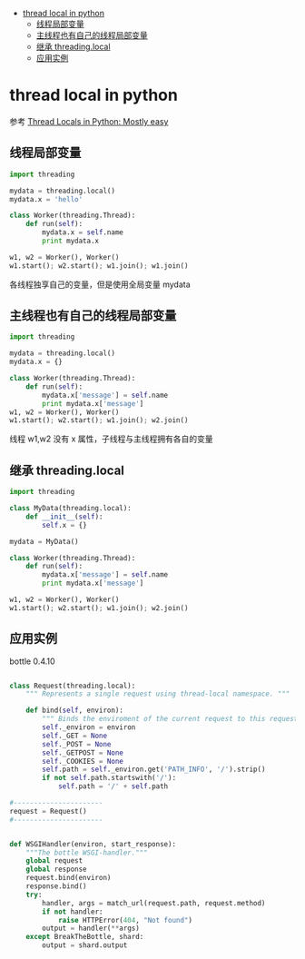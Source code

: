 <!-- TOC -->

- [thread local in python](#thread-local-in-python)
    - [线程局部变量](#%E7%BA%BF%E7%A8%8B%E5%B1%80%E9%83%A8%E5%8F%98%E9%87%8F)
    - [主线程也有自己的线程局部变量](#%E4%B8%BB%E7%BA%BF%E7%A8%8B%E4%B9%9F%E6%9C%89%E8%87%AA%E5%B7%B1%E7%9A%84%E7%BA%BF%E7%A8%8B%E5%B1%80%E9%83%A8%E5%8F%98%E9%87%8F)
    - [继承 threading.local](#%E7%BB%A7%E6%89%BF-threadinglocal)
    - [应用实例](#%E5%BA%94%E7%94%A8%E5%AE%9E%E4%BE%8B)

<!-- /TOC -->

# thread local in python

参考 [Thread Locals in Python: Mostly easy](http://slinkp.com/python-thread-locals-20171201.html)

## 线程局部变量

```python
import threading

mydata = threading.local()
mydata.x = 'hello'

class Worker(threading.Thread):
    def run(self):
        mydata.x = self.name
        print mydata.x

w1, w2 = Worker(), Worker()
w1.start(); w2.start(); w1.join(); w1.join()
```

各线程独享自己的变量，但是使用全局变量 mydata

## 主线程也有自己的线程局部变量

```python
import threading

mydata = threading.local()
mydata.x = {}

class Worker(threading.Thread):
    def run(self):
        mydata.x['message'] = self.name
        print mydata.x['message']
w1, w2 = Worker(), Worker()
w1.start(); w2.start(); w1.join(); w2.join()
```

线程 w1,w2 没有 x 属性，子线程与主线程拥有各自的变量

## 继承 threading.local

```python
import threading

class MyData(threading.local):
    def __init__(self):
        self.x = {}

mydata = MyData()

class Worker(threading.Thread):
    def run(self):
        mydata.x['message'] = self.name
        print mydata.x['message']

w1, w2 = Worker(), Worker()
w1.start(); w2.start(); w1.join(); w2.join()
```

## 应用实例

bottle 0.4.10

```python

class Request(threading.local):
    """ Represents a single request using thread-local namespace. """

    def bind(self, environ):
        """ Binds the enviroment of the current request to this request handler """
        self._environ = environ
        self._GET = None
        self._POST = None
        self._GETPOST = None
        self._COOKIES = None
        self.path = self._environ.get('PATH_INFO', '/').strip()
        if not self.path.startswith('/'):
            self.path = '/' + self.path

#----------------------
request = Request()
#----------------------


def WSGIHandler(environ, start_response):
    """The bottle WSGI-handler."""
    global request
    global response
    request.bind(environ)
    response.bind()
    try:
        handler, args = match_url(request.path, request.method)
        if not handler:
            raise HTTPError(404, "Not found")
        output = handler(**args)
    except BreakTheBottle, shard:
        output = shard.output
```
